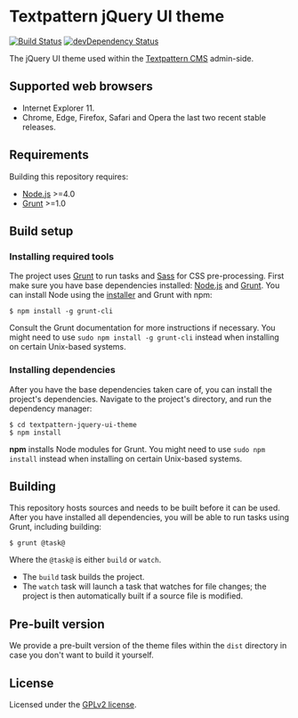 # Textpattern jQuery UI theme

[![Build Status](https://img.shields.io/travis/textpattern/textpattern-jquery-ui-theme.svg)](https://travis-ci.org/textpattern/textpattern-jquery-ui-theme)
[![devDependency Status](https://img.shields.io/david/dev/textpattern/textpattern-jquery-ui-theme.svg)](https://david-dm.org/textpattern/textpattern-jquery-ui-theme?type=dev)

The jQuery UI theme used within the [Textpattern CMS](https://textpattern.io/) admin-side.

## Supported web browsers

* Internet Explorer 11.
* Chrome, Edge, Firefox, Safari and Opera the last two recent stable releases.

## Requirements

Building this repository requires:

* [Node.js](https://nodejs.org/) >=4.0
* [Grunt](https://gruntjs.com/) >=1.0

## Build setup

### Installing required tools

The project uses [Grunt](https://gruntjs.com/) to run tasks and [Sass](http://sass-lang.com/) for CSS pre-processing. First make sure you have base dependencies installed: [Node.js](https://nodejs.org/) and [Grunt](https://gruntjs.com/). You can install Node using the [installer](https://nodejs.org/) and Grunt with npm:

```ShellSession
$ npm install -g grunt-cli
```

Consult the Grunt documentation for more instructions if necessary. You might need to use `sudo npm install -g grunt-cli` instead when installing on certain Unix-based systems.

### Installing dependencies

After you have the base dependencies taken care of, you can install the project's dependencies. Navigate to the project's directory, and run the dependency manager:

```ShellSession
$ cd textpattern-jquery-ui-theme
$ npm install
```

**npm** installs Node modules for Grunt. You might need to use `sudo npm install` instead when installing on certain Unix-based systems.

## Building

This repository hosts sources and needs to be built before it can be used. After you have installed all dependencies, you will be able to run tasks using Grunt, including building:

```ShellSession
$ grunt @task@
```

Where the `@task@` is either `build` or `watch`.

* The `build` task builds the project.
* The `watch` task will launch a task that watches for file changes; the project is then automatically built if a source file is modified.

## Pre-built version

We provide a pre-built version of the theme files within the `dist` directory in case you don't want to build it yourself.

## License

Licensed under the [GPLv2 license](https://github.com/textpattern/textpattern-jquery-ui-theme/blob/master/LICENSE).
